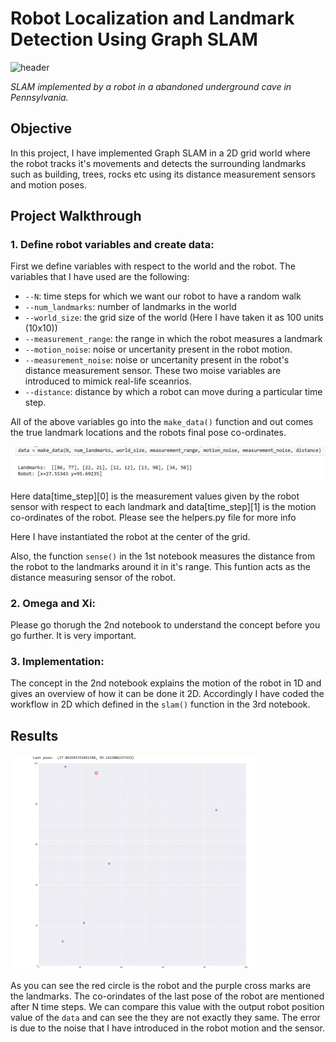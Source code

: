 # Robot Localization and Landmark Detection Using Graph SLAM

![header](images/readme_slam.gif)

*SLAM implemented by a robot in a abandoned underground cave in Pennsylvania.*

## Objective

In this project, I have implemented Graph SLAM in a 2D grid world where the robot tracks it's movements and detects the surrounding landmarks such as building, trees, rocks etc using its distance measurement sensors and motion poses.

## Project Walkthrough

### 1. Define robot variables and create data:

First we define variables with respect to the world and the robot. The variables that I have used are the following:

- `--N`: time steps for which we want our robot to have a random walk
- `--num_landmarks`: number of landmarks in the world
- `--world_size`: the grid size of the world (Here I have taken it as 100 units (10x10))
- `--measurement_range`: the range in which the robot measures a landmark
- `--motion_noise`: noise or uncertanity present in the robot motion.
- `--measurement_noise`: noise or uncertanity present in the robot's distance measurement sensor. These two moise variables are introduced to mimick real-life sceanrios.
- `--distance`: distance by which a robot can move during a particular time step.


All of the above variables go into the `make_data()` function and out comes the true landmark locations and the robots final pose co-ordinates.

<img src='images/make_data.jpg'>

Here data[time_step][0] is the measurement values given by the robot sensor with respect to each landmark and data[time_step][1] is the motion co-ordinates of the robot.
Please see the helpers.py file for more info

Here I have instantiated the robot at the center of the grid.

Also, the function `sense()` in the 1st notebook measures the distance from the robot to the landmarks around it in it's range. This funtion acts as the distance measuring sensor of the robot.

### 2. Omega and Xi:

Please go thorugh the 2nd notebook to understand the concept before you go further. It is very important.

### 3. Implementation:

The concept in the 2nd notebook explains the motion of the robot in 1D and gives an overview of how it can be done it 2D. Accordingly I have coded the workflow in 2D which defined in the `slam()` function in the 3rd notebook.

## Results

<img src='images/result.jpg' width="80%" height="80%">

As you can see the red circle is the robot and the purple cross marks are the landmarks. The co-orindates of the last pose of the robot are mentioned after N time steps. We can compare this value with the output robot position value of the `data` and can see the they are not exactly they same. The error is due to the noise that I have introduced in the robot motion and the sensor.